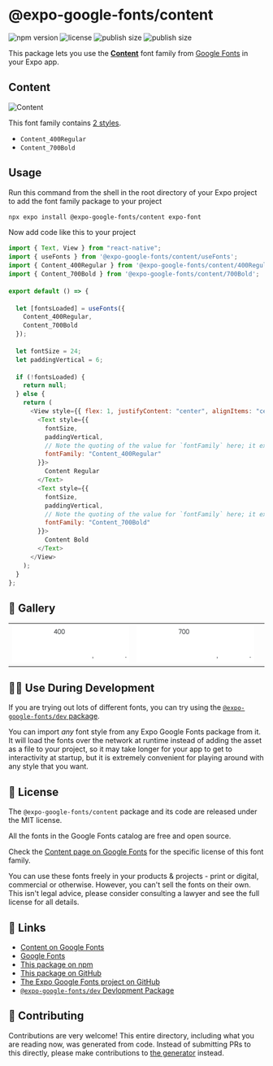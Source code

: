 # @expo-google-fonts/content

![npm version](https://flat.badgen.net/npm/v/@expo-google-fonts/content)
![license](https://flat.badgen.net/github/license/expo/google-fonts)
![publish size](https://flat.badgen.net/packagephobia/install/@expo-google-fonts/content)
![publish size](https://flat.badgen.net/packagephobia/publish/@expo-google-fonts/content)

This package lets you use the [**Content**](https://fonts.google.com/specimen/Content) font family from [Google Fonts](https://fonts.google.com/) in your Expo app.

## Content

![Content](./font-family.png)

This font family contains [2 styles](#-gallery).

- `Content_400Regular`
- `Content_700Bold`

## Usage

Run this command from the shell in the root directory of your Expo project to add the font family package to your project

```sh
npx expo install @expo-google-fonts/content expo-font
```

Now add code like this to your project

```js
import { Text, View } from "react-native";
import { useFonts } from '@expo-google-fonts/content/useFonts';
import { Content_400Regular } from '@expo-google-fonts/content/400Regular';
import { Content_700Bold } from '@expo-google-fonts/content/700Bold';

export default () => {

  let [fontsLoaded] = useFonts({
    Content_400Regular, 
    Content_700Bold
  });

  let fontSize = 24;
  let paddingVertical = 6;

  if (!fontsLoaded) {
    return null;
  } else {
    return (
      <View style={{ flex: 1, justifyContent: "center", alignItems: "center" }}>
        <Text style={{
          fontSize,
          paddingVertical,
          // Note the quoting of the value for `fontFamily` here; it expects a string!
          fontFamily: "Content_400Regular"
        }}>
          Content Regular
        </Text>
        <Text style={{
          fontSize,
          paddingVertical,
          // Note the quoting of the value for `fontFamily` here; it expects a string!
          fontFamily: "Content_700Bold"
        }}>
          Content Bold
        </Text>
      </View>
    );
  }
};
```

## 🔡 Gallery


||||
|-|-|-|
|![Content_400Regular](./400Regular/Content_400Regular.ttf.png)|![Content_700Bold](./700Bold/Content_700Bold.ttf.png)|||


## 👩‍💻 Use During Development

If you are trying out lots of different fonts, you can try using the [`@expo-google-fonts/dev` package](https://github.com/expo/google-fonts/tree/master/font-packages/dev#readme).

You can import _any_ font style from any Expo Google Fonts package from it. It will load the fonts over the network at runtime instead of adding the asset as a file to your project, so it may take longer for your app to get to interactivity at startup, but it is extremely convenient for playing around with any style that you want.


## 📖 License

The `@expo-google-fonts/content` package and its code are released under the MIT license.

All the fonts in the Google Fonts catalog are free and open source.

Check the [Content page on Google Fonts](https://fonts.google.com/specimen/Content) for the specific license of this font family.

You can use these fonts freely in your products & projects - print or digital, commercial or otherwise. However, you can't sell the fonts on their own. This isn't legal advice, please consider consulting a lawyer and see the full license for all details.

## 🔗 Links

- [Content on Google Fonts](https://fonts.google.com/specimen/Content)
- [Google Fonts](https://fonts.google.com/)
- [This package on npm](https://www.npmjs.com/package/@expo-google-fonts/content)
- [This package on GitHub](https://github.com/expo/google-fonts/tree/master/font-packages/content)
- [The Expo Google Fonts project on GitHub](https://github.com/expo/google-fonts)
- [`@expo-google-fonts/dev` Devlopment Package](https://github.com/expo/google-fonts/tree/master/font-packages/dev)

## 🤝 Contributing

Contributions are very welcome! This entire directory, including what you are reading now, was generated from code. Instead of submitting PRs to this directly, please make contributions to [the generator](https://github.com/expo/google-fonts/tree/master/packages/generator) instead.
